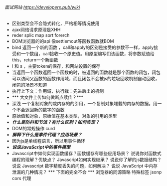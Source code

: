 ###### 面试网站 https://developers.pub/wiki
* 区别类型会不会隐式转化，严格相等情况使用
* ajax网络请求原理是XHH
* reder splic map sort forerch 
* BOM浏览器的的api 像settiemout等函数函数就BOM
* bind 返回一个新的函数 ，call和apply的区别是接受的参数不一样，apply接受和一个数组，call接收一个原史值。用原型编写们该函数，将参数赋值给this，return一个新函数
* l 和 s ，主要token的保存，和网站设置的保存
* 当返回一个函数返回一个函数的时，被返回的函数就是那个函数的闭包，闭包可以访问父函数的函数作用域，而且闭包不会被js的垃圾回收机制自动回收，闭包的场景不知道
* 执行上下文：作用域，执行栽：先进后出的机制
* *** 大文件上传如何做断点续传？***
* 深浅 一个复制对象的栽内存的的引用，一个复制对象堆载的内存的数据。用一个不会返回新的数字的函数
* 原始值和对象，原始值在基本类型，对象的引用的类型
* ***什么是防抖和节流？有什么区别？如何实现？***
* DOM的常规操作 curd
* ***解释下什么是事件代理？应用场景？***
* 因为js是单线程语言，所以用事件循环
* ***说说JavaScript中的事件模型***
* Javascript中如何实现函数缓存？函数缓存有哪些应用场景？
 说说你对函数式编程的理解？优缺点？
 Javascript如何实现继承？
 说说你了解的js数据结构？
 说说 Javascript 数字精度丢失的问题，如何解决？
 说说 JavaScript 中内存泄漏的几种情况？
*** 下面的完全不会 ***
浏览器的同源策略
特殊标签
jsonp
cors
代理